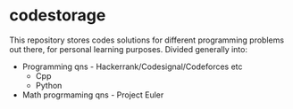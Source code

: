 # codestorage
This repository stores codes solutions for different programming problems out there, for personal learning purposes.
Divided generally into:
- Programming qns - Hackerrank/Codesignal/Codeforces etc
  - Cpp
  - Python
- Math progrmaming qns - Project Euler
